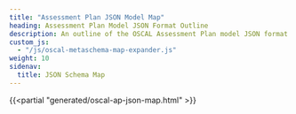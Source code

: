 ```yaml
---
title: "Assessment Plan JSON Model Map"
heading: Assessment Plan Model JSON Format Outline
description: An outline of the OSCAL Assessment Plan model JSON format.
custom_js:
  - "/js/oscal-metaschema-map-expander.js"
weight: 10
sidenav:
  title: JSON Schema Map
---
```


{{<partial "generated/oscal-ap-json-map.html" >}}
